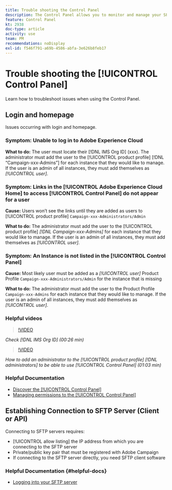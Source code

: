```yaml
---
title: Trouble shooting the Control Panel
description: The Control Panel allows you to monitor and manage your SFTP storage by instance and allowlist IP addresses.
feature: Control Panel
kt: 2938
doc-type: article
activity: use
team: PM
recommendations: noDisplay
exl-id: f546f791-a69b-4586-abfa-3e626b8feb17
---
```

# Trouble shooting the [!UICONTROL Control Panel]

Learn how to troubleshoot issues when using the Control Panel.

## Login and homepage

Issues occurring with login and homepage.

### Symptom: Unable to log in to Adobe Experience Cloud

**What to do:**
The user must locate their [!DNL IMS Org ID] (xxx). The administrator must add the user to the [!UICONTROL product profile] [!DNL “Campaign-xxx-Admins”] for each instance that they would like to manage. If the user is an admin of all instances, they must add themselves as *[!UICONTROL user]*.

### Symptom: Links in the [!UICONTROL Adobe Experience Cloud Home] to access [!UICONTROL Control Panel] do not appear for a user 

**Cause:**
Users won’t see the links until they are added as users to [!UICONTROL product profile] `Campaign-xxx-Administrators/Admin`

**What to do:**
The administrator must add the user to the [!UICONTROL product profile] *[!DNL Campaign-xxx-Admins]* for each instance that they would like to manage. If the user is an admin of all instances, they must add themselves as *[!UICONTROL user]*. 

### Symptom: An Instance is not listed in the [!UICONTROL Control Panel]

**Cause:**
Most likely user must be added as a *[!UICONTROL user]* Product Profile `Campaign-xxx-Administrators/Admin` for the instance that is missing

**What to do:**
The administrator must add the user to the Product Profile `Campaign-xxx-Admins` for each instance that they would like to manage. If the user is an admin of all instances, they must add themselves as *[!UICONTROL user]*.

### Helpful videos

>[!VIDEO](https://video.tv.adobe.com/v/27183?quality=12)

*Check [!DNL IMS Org ID] (00:26 min)*

>[!VIDEO](https://video.tv.adobe.com/v/27147?quality=12)

*How to add an administrator to the [!UICONTROL product profile] [!DNL administrators] to be able to use [!UICONTROL Control Panel] (01:03 min)*

### Helpful Documentation

* [Discover the [!UICONTROL Control Panel]](https://experienceleague.adobe.com/docs/control-panel/using/control-panel-home.html?lang=en)
* [Managing permissions to the [!UICONTROL Control Panel]](https://experienceleague.adobe.com/docs/control-panel/using/control-panel-home.html?lang=en)

## Establishing Connection to SFTP Server (Client or API)

Connecting to SFTP servers requires:

* [!UICONTROL allow listing] the IP address from which you are connecting to the SFTP server  
* Private/public key pair that must be registered with Adobe Campaign
* If connecting to the SFTP server directly, you need SFTP client software

### Helpful Documentation {#helpful-docs}

* [Logging into your SFTP server](https://experienceleague.adobe.com/docs/control-panel/using/control-panel-home.html?lang=en)
